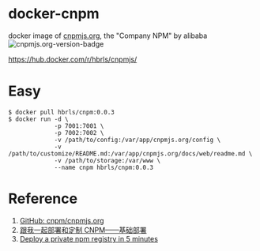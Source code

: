 # docker-cnpm

docker image of [cnpmjs.org](https://cnpmjs.org/), the "Company NPM" by alibaba ![cnpmjs.org-version-badge](https://img.shields.io/badge/cnpm-2.13.0-blue.svg?style=flat-square)

https://hub.docker.com/r/hbrls/cnpmjs/

# Easy

    $ docker pull hbrls/cnpm:0.0.3
    $ docker run -d \
                 -p 7001:7001 \
                 -p 7002:7002 \
                 -v /path/to/config:/var/app/cnpmjs.org/config \
                 -v /path/to/customize/README.md:/var/app/cnpmjs.org/docs/web/readme.md \
                 -v /path/to/storage:/var/www \
                 --name cnpm hbrls/cnpm:0.0.3

# Reference

1. [GitHub: cnpm/cnpmjs.org](https://github.com/cnpm/cnpmjs.org)
2. [跟我一起部署和定制 CNPM——基础部署](http://f2e.souche.com/blog/let-cnpm-base-deploy/)
3. [Deploy a private npm registry in 5 minutes](https://github.com/cnpm/cnpmjs.org/wiki/Deploy-a-private-npm-registry-in-5-minutes)
